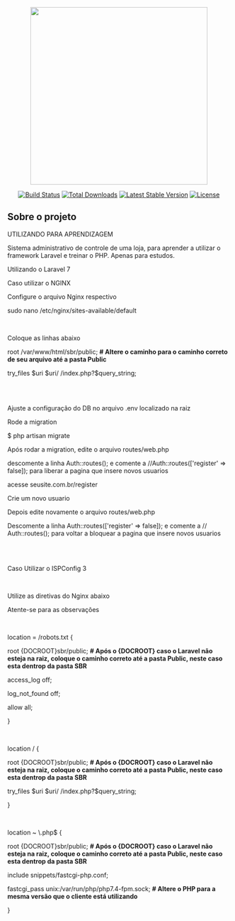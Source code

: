 <p align="center"><a href="https://laravel.com" target="_blank"><img src="https://raw.githubusercontent.com/laravel/art/master/logo-lockup/5%20SVG/2%20CMYK/1%20Full%20Color/laravel-logolockup-cmyk-red.svg" width="400"></a></p>

<p align="center">
<a href="https://travis-ci.org/laravel/framework"><img src="https://travis-ci.org/laravel/framework.svg" alt="Build Status"></a>
<a href="https://packagist.org/packages/laravel/framework"><img src="https://poser.pugx.org/laravel/framework/d/total.svg" alt="Total Downloads"></a>
<a href="https://packagist.org/packages/laravel/framework"><img src="https://poser.pugx.org/laravel/framework/v/stable.svg" alt="Latest Stable Version"></a>
<a href="https://packagist.org/packages/laravel/framework"><img src="https://poser.pugx.org/laravel/framework/license.svg" alt="License"></a>
</p>

## Sobre o projeto
<p>UTILIZANDO PARA APRENDIZAGEM</p>
<p>Sistema administrativo de controle de uma loja, para aprender a utilizar o framework Laravel e treinar o PHP. Apenas para estudos.</p>

<p>Utilizando o Laravel 7</p>

<p>Caso utilizar o NGINX</p>
<p>Configure o arquivo Nginx respectivo</p>
<p>sudo nano /etc/nginx/sites-available/default </p>
<br>
<p>Coloque as linhas abaixo</p>
<p>root /var/www/html/sbr/public; <b> # Altere o caminho para o caminho correto de seu arquivo até a pasta Public </b></p>
<p>try_files $uri $uri/ /index.php?$query_string;</p>

<br><br>

<p>Ajuste a configuração do DB no arquivo .env localizado na raiz </p>
<p>Rode a migration </p>
<p>$ php artisan migrate </p>
<p>Após rodar a migration, edite o arquivo routes/web.php </p>
<p> descomente a linha Auth::routes(); e comente a //Auth::routes(['register' => false]); para liberar a pagina que insere novos usuarios</p>
<p> acesse seusite.com.br/register</p>
<p> Crie um novo usuario  </p>
<p> Depois edite novamente o arquivo routes/web.php </p>
<p> Descomente a linha Auth::routes(['register' => false]); e comente a // Auth::routes(); para voltar a bloquear a pagina que insere novos usuarios</p>


<br><br>

<p>Caso Utilizar o ISPConfig 3 </p>
<br>
<p> Utilize as diretivas do Nginx abaixo </p>
<p> Atente-se para as observações </p>
<br>
<p>location = /robots.txt {  </p>
<p>  root {DOCROOT}sbr/public; <b> # Após o {DOCROOT} caso o Laravel não esteja na raiz, coloque o caminho correto até a pasta Public, neste caso esta dentrop da pasta SBR </b></p>
<p>  access_log off; </p>
<p>  log_not_found off; </p>
<p>  allow all;          </p>
<p>} </p>
<br>
<p>location / { </p>
<p>  root {DOCROOT}sbr/public; <b> # Após o {DOCROOT} caso o Laravel não esteja na raiz, coloque o caminho correto até a pasta Public, neste caso esta dentrop da pasta SBR </b></p>
<p>  try_files $uri $uri/ /index.php?$query_string; </p>
<p>}</p>
<br>
<p>location ~ \.php$ { </p>
<p>  root {DOCROOT}sbr/public; <b> # Após o {DOCROOT} caso o Laravel não esteja na raiz, coloque o caminho correto até a pasta Public, neste caso esta dentrop da pasta SBR </b></p>
<p>  include snippets/fastcgi-php.conf; </p>
<p>  fastcgi_pass unix:/var/run/php/php7.4-fpm.sock; <b> # Altere o PHP para a mesma versão que o cliente está utilizando </b></p>
<p>} </p>